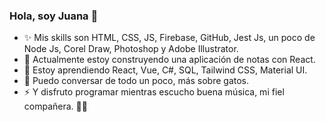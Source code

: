 ### Hola, soy Juana 👋

<!--
**Juana-89/Juana-89** is a ✨ _special_ ✨ repository because its `README.md` (this file) appears on your GitHub profile.
-->
- ✨ Mis skills son HTML, CSS, JS, Firebase, GitHub, Jest Js, un poco de Node Js, Corel Draw, Photoshop y Adobe Illustrator.
- 🔭 Actualmente estoy construyendo una aplicación de notas con React.
- 🌱 Estoy aprendiendo React, Vue, C#, SQL, Tailwind CSS, Material UI.
- 💬 Puedo conversar de todo un poco, más sobre gatos.
- ⚡ Y disfruto programar mientras escucho buena música, mi fiel compañera. 🤘🏻
